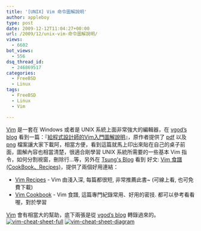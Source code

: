 ```yaml
---
title: '[UNIX] Vim 命令圖解說明'
author: appleboy
type: post
date: 2009-12-12T11:04:27+00:00
url: /2009/12/unix-vim-命令圖解說明/
views:
  - 6602
bot_views:
  - 556
dsq_thread_id:
  - 246869517
categories:
  - FreeBSD
  - Linux
tags:
  - FreeBSD
  - Linux
  - Vim

---
```

[Vim][1] 是一套在 Windows 或者是 UNIX 系統上面非常強大的編輯器，在 [vgod’s blog][2] 看到一篇：『[給程式設計師的Vim入門圖解說明][3]』，原作者提供了 [pdf][4] 以及 [png][5] 檔案讓大家下載阿，相當方便，看到這篇就馬上印出來貼在自己的桌子前面，圖解內容也相當清楚，很適合剛學習 UNIX 系統所需要的一些基本 Vim 指令，如何分割視窗，刪除行…等，另外在 [Tsung's Blog][6] 看到 好文: [Vim 食譜(CookBook、Recipes)][7]，提供了兩個好用連結： 

  * <a  href="http://vim.runpaint.org/" target="_blank">Vim Recipes</a> - Vim 由淺入深, 每篇都很短, 非常推薦此書~ (可線上看, 也可免費下載)
  * <a title="Vim Cookbook" href="http://www.oualline.com/vim-cook.html" target="_blank">Vim Cookbook</a> - Vim 食譜, 這篇專門紀錄常用、好用的密技. 都可以參考看看喔，對於學習 

[Vim][1] 會有相當大的幫助，底下兩張是從 [vgod’s blog][2] 轉錄過來的。 [<img src="https://i2.wp.com/farm3.static.flickr.com/2598/4178373148_b39a3131ff.jpg?resize=500%2C294&#038;ssl=1" alt="vim-cheat-sheet-full" data-recalc-dims="1" />][8] [<img src="https://i0.wp.com/farm3.static.flickr.com/2511/4177612069_bcb9ebc3f7.jpg?resize=500%2C438&#038;ssl=1" alt="vim-cheat-sheet-diagram" data-recalc-dims="1" />][9]

 [1]: http://www.vim.org/
 [2]: http://blog.vgod.tw/
 [3]: http://blog.vgod.tw/2009/12/08/vim-cheat-sheet-for-programmers/
 [4]: http://blog.vgod.tw/go.php?http://people.csail.mit.edu/vgod/vim/vim-cheat-sheet-en.pdf
 [5]: http://blog.vgod.tw/go.php?http://people.csail.mit.edu/vgod/vim/vim-cheat-sheet-en.png
 [6]: http://plog.longwin.com.tw
 [7]: http://plog.longwin.com.tw/document-ebook/2009/12/03/vim-recipes-cookbook-ebook-2009
 [8]: https://www.flickr.com/photos/appleboy/4178373148/ "Flickr 上 appleboy46 的 vim-cheat-sheet-full"
 [9]: https://www.flickr.com/photos/appleboy/4177612069/ "Flickr 上 appleboy46 的 vim-cheat-sheet-diagram"